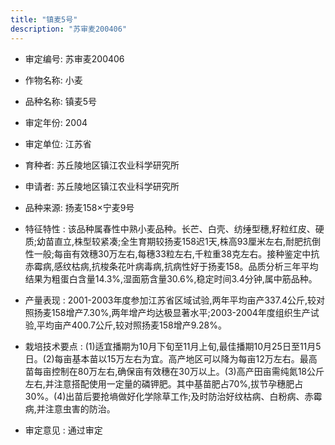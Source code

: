 ```yaml
---
title: "镇麦5号"
description: "苏审麦200406"
---
```

* 审定编号:  苏审麦200406

*  作物名称:  小麦

*  品种名称:  镇麦5号

*  审定年份:  2004

*  审定单位:  江苏省

* 育种者:  苏丘陵地区镇江农业科学研究所

*  申请者:  苏丘陵地区镇江农业科学研究所

*  品种来源:  扬麦158×宁麦9号

*  特征特性 : 
该品种属春性中熟小麦品种。长芒、白壳、纺缍型穗,籽粒红皮、硬质;幼苗直立,株型较紧凑;全生育期较扬麦158迟1天,株高93厘米左右,耐肥抗倒性一般;每亩有效穗30万左右,每穗33粒左右,千粒重38克左右。接种鉴定中抗赤霉病,感纹枯病,抗梭条花叶病毒病,抗病性好于扬麦158。品质分析三年平均结果为粗蛋白含量14.3%,湿面筋含量30.6%,稳定时间3.4分钟,属中筋品种。
 
*  产量表现 : 
2001-2003年度参加江苏省区域试验,两年平均亩产337.4公斤,较对照扬麦158增产7.30%,两年增产均达极显著水平;2003-2004年度组织生产试验,平均亩产400.7公斤,较对照扬麦158增产9.28%。

*  栽培技术要点 : 
(1)适宜播期为10月下旬至11月上旬,最佳播期10月25日至11月5日。(2)每亩基本苗以15万左右为宜。高产地区可以降为每亩12万左右。最高苗每亩控制在80万左右,确保亩有效穗在30万以上。(3)高产田亩需纯氮18公斤左右,并注意搭配使用一定量的磷钾肥。其中基苗肥占70%,拔节孕穗肥占30%。(4)出苗后要抢墒做好化学除草工作;及时防治好纹枯病、白粉病、赤霉病,并注意虫害的防治。

*  审定意见 : 
通过审定
